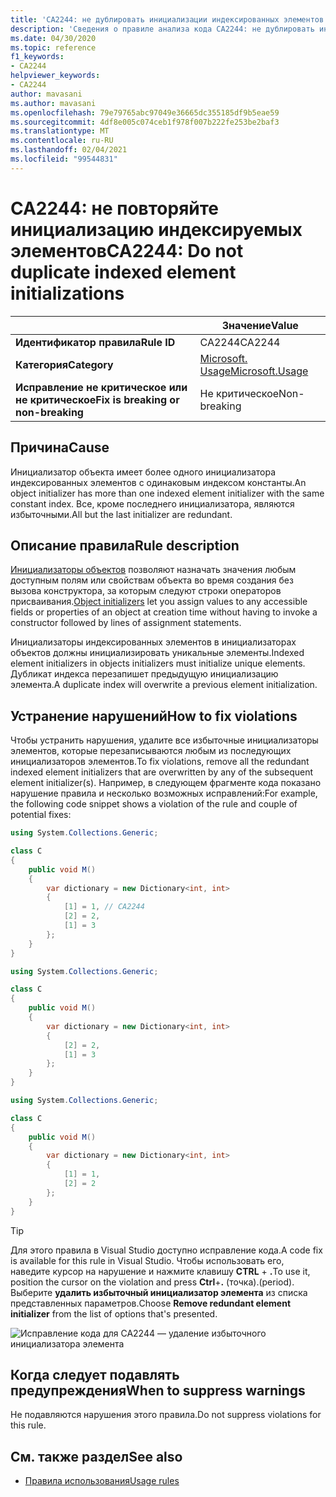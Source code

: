 ```yaml
---
title: 'CA2244: не дублировать инициализации индексированных элементов (анализ кода)'
description: 'Сведения о правиле анализа кода CA2244: не дублировать инициализации индексированных элементов'
ms.date: 04/30/2020
ms.topic: reference
f1_keywords:
- CA2244
helpviewer_keywords:
- CA2244
author: mavasani
ms.author: mavasani
ms.openlocfilehash: 79e79765abc97049e36665dc355185df9b5eae59
ms.sourcegitcommit: 4df8e005c074ceb1f978f007b222fe253be2baf3
ms.translationtype: MT
ms.contentlocale: ru-RU
ms.lasthandoff: 02/04/2021
ms.locfileid: "99544831"
---
```

# <a name="ca2244-do-not-duplicate-indexed-element-initializations"></a><span data-ttu-id="c76ba-103">CA2244: не повторяйте инициализацию индексируемых элементов</span><span class="sxs-lookup"><span data-stu-id="c76ba-103">CA2244: Do not duplicate indexed element initializations</span></span>

| | <span data-ttu-id="c76ba-104">Значение</span><span class="sxs-lookup"><span data-stu-id="c76ba-104">Value</span></span> |
|-|-|
| <span data-ttu-id="c76ba-105">**Идентификатор правила**</span><span class="sxs-lookup"><span data-stu-id="c76ba-105">**Rule ID**</span></span> |<span data-ttu-id="c76ba-106">CA2244</span><span class="sxs-lookup"><span data-stu-id="c76ba-106">CA2244</span></span>|
| <span data-ttu-id="c76ba-107">**Категория**</span><span class="sxs-lookup"><span data-stu-id="c76ba-107">**Category**</span></span> |[<span data-ttu-id="c76ba-108">Microsoft. Usage</span><span class="sxs-lookup"><span data-stu-id="c76ba-108">Microsoft.Usage</span></span>](usage-warnings.md)|
| <span data-ttu-id="c76ba-109">**Исправление не критическое или не критическое**</span><span class="sxs-lookup"><span data-stu-id="c76ba-109">**Fix is breaking or non-breaking**</span></span> |<span data-ttu-id="c76ba-110">Не критическое</span><span class="sxs-lookup"><span data-stu-id="c76ba-110">Non-breaking</span></span>|

## <a name="cause"></a><span data-ttu-id="c76ba-111">Причина</span><span class="sxs-lookup"><span data-stu-id="c76ba-111">Cause</span></span>

<span data-ttu-id="c76ba-112">Инициализатор объекта имеет более одного инициализатора индексированных элементов с одинаковым индексом константы.</span><span class="sxs-lookup"><span data-stu-id="c76ba-112">An object initializer has more than one indexed element initializer with the same constant index.</span></span> <span data-ttu-id="c76ba-113">Все, кроме последнего инициализатора, являются избыточными.</span><span class="sxs-lookup"><span data-stu-id="c76ba-113">All but the last initializer are redundant.</span></span>

## <a name="rule-description"></a><span data-ttu-id="c76ba-114">Описание правила</span><span class="sxs-lookup"><span data-stu-id="c76ba-114">Rule description</span></span>

<span data-ttu-id="c76ba-115">[Инициализаторы объектов](../../../csharp/programming-guide/classes-and-structs/object-and-collection-initializers.md#object-initializers) позволяют назначать значения любым доступным полям или свойствам объекта во время создания без вызова конструктора, за которым следуют строки операторов присваивания.</span><span class="sxs-lookup"><span data-stu-id="c76ba-115">[Object initializers](../../../csharp/programming-guide/classes-and-structs/object-and-collection-initializers.md#object-initializers) let you assign values to any accessible fields or properties of an object at creation time without having to invoke a constructor followed by lines of assignment statements.</span></span>

<span data-ttu-id="c76ba-116">Инициализаторы индексированных элементов в инициализаторах объектов должны инициализировать уникальные элементы.</span><span class="sxs-lookup"><span data-stu-id="c76ba-116">Indexed element initializers in objects initializers must initialize unique elements.</span></span> <span data-ttu-id="c76ba-117">Дубликат индекса перезапишет предыдущую инициализацию элемента.</span><span class="sxs-lookup"><span data-stu-id="c76ba-117">A duplicate index will overwrite a previous element initialization.</span></span>

## <a name="how-to-fix-violations"></a><span data-ttu-id="c76ba-118">Устранение нарушений</span><span class="sxs-lookup"><span data-stu-id="c76ba-118">How to fix violations</span></span>

<span data-ttu-id="c76ba-119">Чтобы устранить нарушения, удалите все избыточные инициализаторы элементов, которые перезаписываются любым из последующих инициализаторов элементов.</span><span class="sxs-lookup"><span data-stu-id="c76ba-119">To fix violations, remove all the redundant indexed element initializers that are overwritten by any of the subsequent element initializer(s).</span></span> <span data-ttu-id="c76ba-120">Например, в следующем фрагменте кода показано нарушение правила и несколько возможных исправлений:</span><span class="sxs-lookup"><span data-stu-id="c76ba-120">For example, the following code snippet shows a violation of the rule and couple of potential fixes:</span></span>

```csharp
using System.Collections.Generic;

class C
{
    public void M()
    {
        var dictionary = new Dictionary<int, int>
        {
            [1] = 1, // CA2244
            [2] = 2,
            [1] = 3
        };
    }
}
```

```csharp
using System.Collections.Generic;

class C
{
    public void M()
    {
        var dictionary = new Dictionary<int, int>
        {
            [2] = 2,
            [1] = 3
        };
    }
}
```

```csharp
using System.Collections.Generic;

class C
{
    public void M()
    {
        var dictionary = new Dictionary<int, int>
        {
            [1] = 1,
            [2] = 2
        };
    }
}
```

> [!TIP]
> <span data-ttu-id="c76ba-121">Для этого правила в Visual Studio доступно исправление кода.</span><span class="sxs-lookup"><span data-stu-id="c76ba-121">A code fix is available for this rule in Visual Studio.</span></span> <span data-ttu-id="c76ba-122">Чтобы использовать его, наведите курсор на нарушение и нажмите клавишу **CTRL** + **.**</span><span class="sxs-lookup"><span data-stu-id="c76ba-122">To use it, position the cursor on the violation and press **Ctrl**+**.**</span></span> <span data-ttu-id="c76ba-123">(точка).</span><span class="sxs-lookup"><span data-stu-id="c76ba-123">(period).</span></span> <span data-ttu-id="c76ba-124">Выберите **удалить избыточный инициализатор элемента** из списка представленных параметров.</span><span class="sxs-lookup"><span data-stu-id="c76ba-124">Choose **Remove redundant element initializer** from the list of options that's presented.</span></span>
>
> ![Исправление кода для CA2244 — удаление избыточного инициализатора элемента](media/ca2244-codefix.png)

## <a name="when-to-suppress-warnings"></a><span data-ttu-id="c76ba-126">Когда следует подавлять предупреждения</span><span class="sxs-lookup"><span data-stu-id="c76ba-126">When to suppress warnings</span></span>

<span data-ttu-id="c76ba-127">Не подавляются нарушения этого правила.</span><span class="sxs-lookup"><span data-stu-id="c76ba-127">Do not suppress violations for this rule.</span></span>

## <a name="see-also"></a><span data-ttu-id="c76ba-128">См. также раздел</span><span class="sxs-lookup"><span data-stu-id="c76ba-128">See also</span></span>

- [<span data-ttu-id="c76ba-129">Правила использования</span><span class="sxs-lookup"><span data-stu-id="c76ba-129">Usage rules</span></span>](usage-warnings.md)
